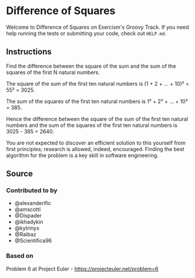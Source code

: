 # Difference of Squares

Welcome to Difference of Squares on Exercism's Groovy Track.
If you need help running the tests or submitting your code, check out `HELP.md`.

## Instructions

Find the difference between the square of the sum and the sum of the squares of the first N natural numbers.

The square of the sum of the first ten natural numbers is
(1 + 2 + ... + 10)² = 55² = 3025.

The sum of the squares of the first ten natural numbers is
1² + 2² + ... + 10² = 385.

Hence the difference between the square of the sum of the first ten natural numbers and the sum of the squares of the first ten natural numbers is 3025 - 385 = 2640.

You are not expected to discover an efficient solution to this yourself from first principles; research is allowed, indeed, encouraged.
Finding the best algorithm for the problem is a key skill in software engineering.

## Source

### Contributed to by

- @alexanderific
- @amscotti
- @Dispader
- @ikhadykin
- @kytrinyx
- @Raibaz
- @Scientifica96

### Based on

Problem 6 at Project Euler - https://projecteuler.net/problem=6